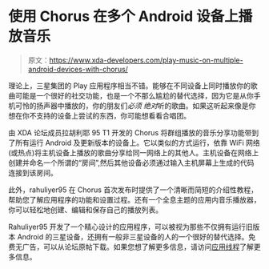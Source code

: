 # 使用 Chorus 在多个 Android 设备上播放音乐

> 原文：<https://www.xda-developers.com/play-music-on-multiple-android-devices-with-chorus/>

理论上，三星集团的 Play 应用程序相当不错。能够在不同设备上同时播放你的歌曲可能是一个很好的社交功能，也是一个不那么尴尬的替代选择，因为它是从你手机可怜的扬声器中播放的，你的朋友们*必须* *绝对*听的歌曲。如果这听起来像是你想在你不支持的设备上尝试的东西，你可能想看看合唱团。

由 XDA 论坛成员拉胡利耶 95 T1 开发的 Chorus 将群组播放的音乐分享功能带到了所有运行 Android 及更新版本的设备上。它以类似的方式运行，依靠 WiFi 网络(或热点)将主机设备上播放的歌曲分享给同一网络上的其他人。主机设备在网络上创建并命名一个所谓的“房间”,然后其他设备必须通过输入主机屏幕上生成的代码连接到该房间。

此外，rahuliyer95 在 Chorus 首次发布时提供了一个清晰而简短的介绍性教程，帮助您了解应用程序的功能和设置过程。还有一个全息主题的应用内音乐播放器，你可以轻松地创建、编辑和保存自己的播放列表。

Rahuliyer95 开发了一个精心设计的应用程序，可以被视为那些不仅拥有运行旧版本 Android 的三星设备，还拥有一般非三星设备的人的一个很好的替代选择。免费无广告，可以从论坛原帖下载。如果您想了解更多信息，请访问[应用线程](http://forum.xda-developers.com/showthread.php?t=2601459)了解更多信息。